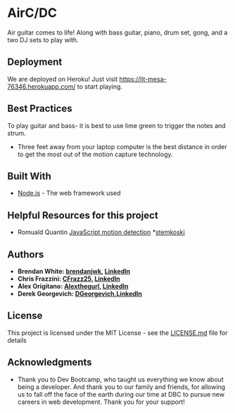 # AirC/DC

Air guitar comes to life! Along with bass guitar, piano, drum set, gong, and a two DJ sets to play with.

## Deployment

We are deployed on Heroku! Just visit https://lit-mesa-76346.herokuapp.com/ to start playing.

## Best Practices
To play guitar and bass- it is best to use lime green to trigger the notes and strum. 
- Three feet away from your laptop computer is the best distance in order to get the most out of the motion capture technology.

## Built With

* [Node.js](https://nodejs.org/en/docs/) - The web framework used

## Helpful Resources for this project
* Romuald Quantin [JavaScript motion detection](http://www.adobe.com/devnet/archive/html5/articles/javascript-motion-detection.html)
*[stemkoski](https://github.com/stemkoski/stemkoski.github.com/blob/master/Three.js/Webcam-Motion-Detection.html)


## Authors

- **Brendan White: [brendanjwk](https://github.com/brendanjwh), [LinkedIn](https://www.linkedin.com/in/brendan-white-3b14b827)**
- **Chris Frazzini: [CFrazz25](https://github.com/CFrazz25), [LinkedIn](https://www.linkedin.com/in/christopher-frazzini-12196642)**
- **Alex Origitano: [Alexthegurl](https://github.com/Alexthegurl), [LinkedIn](https://www.linkedin.com/in/alex-origitano-8abb534b)**
- **Derek Georgevich: [DGeorgevich](https://github.com/DGeorgevich),[LinkedIn](https://www.linkedin.com/in/derekgeorgevich)**

## License

This project is licensed under the MIT License - see the [LICENSE.md](LICENSE.md) file for details

## Acknowledgments

* Thank you to Dev Bootcamp, who taught us everything we know about being a developer. And thank you to our family and friends, for allowing us to fall off the face of the earth during our time at DBC to pursue new careers in web development. Thank you for your support!

